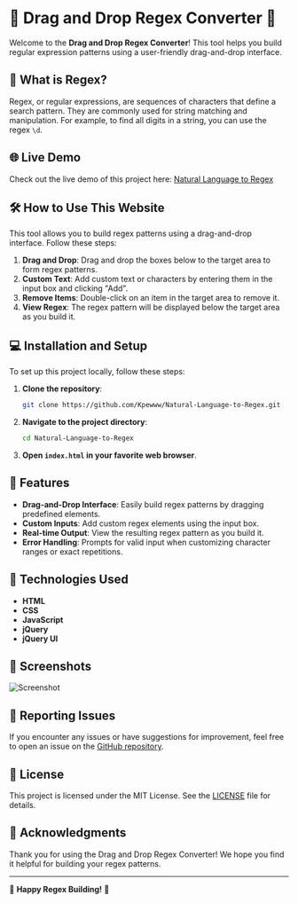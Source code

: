 # 🎉 Drag and Drop Regex Converter 🎉

Welcome to the **Drag and Drop Regex Converter**! This tool helps you build regular expression patterns using a user-friendly drag-and-drop interface.

## 📖 What is Regex?

Regex, or regular expressions, are sequences of characters that define a search pattern. They are commonly used for string matching and manipulation. For example, to find all digits in a string, you can use the regex `\d`.

## 🌐 Live Demo

Check out the live demo of this project here: [Natural Language to Regex](http://natural-language-to-regex.s3-website.us-east-2.amazonaws.com/)

## 🛠️ How to Use This Website

This tool allows you to build regex patterns using a drag-and-drop interface. Follow these steps:

1. **Drag and Drop**: Drag and drop the boxes below to the target area to form regex patterns.
2. **Custom Text**: Add custom text or characters by entering them in the input box and clicking "Add".
3. **Remove Items**: Double-click on an item in the target area to remove it.
4. **View Regex**: The regex pattern will be displayed below the target area as you build it.

## 💻 Installation and Setup

To set up this project locally, follow these steps:

1. **Clone the repository**:
    ```sh
    git clone https://github.com/Kpewww/Natural-Language-to-Regex.git
    ```
2. **Navigate to the project directory**:
    ```sh
    cd Natural-Language-to-Regex
    ```
3. **Open `index.html` in your favorite web browser**.

## 📝 Features

- **Drag-and-Drop Interface**: Easily build regex patterns by dragging predefined elements.
- **Custom Inputs**: Add custom regex elements using the input box.
- **Real-time Output**: View the resulting regex pattern as you build it.
- **Error Handling**: Prompts for valid input when customizing character ranges or exact repetitions.

## 🔧 Technologies Used

- **HTML**
- **CSS**
- **JavaScript**
- **jQuery**
- **jQuery UI**

## 📸 Screenshots

![Screenshot](screenshot.png)

## 🐛 Reporting Issues

If you encounter any issues or have suggestions for improvement, feel free to open an issue on the [GitHub repository](https://github.com/Kpewww/Natural-Language-to-Regex/issues).

## 📄 License

This project is licensed under the MIT License. See the [LICENSE](LICENSE) file for details.

## 👏 Acknowledgments

Thank you for using the Drag and Drop Regex Converter! We hope you find it helpful for building your regex patterns.

---

🚀 **Happy Regex Building!** 🚀
